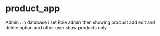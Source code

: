 # product_app

Admin : in database i set Role admin then showing product add edit and delete option and other user show products only
